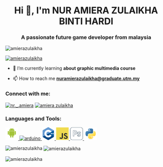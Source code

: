 <h1 align="center">Hi 👋, I'm NUR AMIERA ZULAIKHA BINTI HARDI</h1>
<h3 align="center">A passionate future game developer from malaysia</h3>

<p align="left"> <img src="https://komarev.com/ghpvc/?username=amierazulaikha&label=Profile%20views&color=0e75b6&style=flat" alt="amierazulaikha" /> </p>

<p align="left"> <a href="https://github.com/ryo-ma/github-profile-trophy"><img src="https://github-profile-trophy.vercel.app/?username=amierazulaikha" alt="amierazulaikha" /></a> </p>

- 🌱 I’m currently learning **about graphic multimedia course**

- 📫 How to reach me **nuramierazulaikha@graduate.utm.my**

<h3 align="left">Connect with me:</h3>
<p align="left">
<a href="https://instagram.com/nr._.amiera" target="blank"><img align="center" src="https://raw.githubusercontent.com/rahuldkjain/github-profile-readme-generator/master/src/images/icons/Social/instagram.svg" alt="nr._.amiera" height="30" width="40" /></a>
<a href="https://www.youtube.com/c/amiera zulaikha" target="blank"><img align="center" src="https://raw.githubusercontent.com/rahuldkjain/github-profile-readme-generator/master/src/images/icons/Social/youtube.svg" alt="amiera zulaikha" height="30" width="40" /></a>
</p>

<h3 align="left">Languages and Tools:</h3>
<p align="left"> <a href="https://developer.android.com" target="_blank" rel="noreferrer"> <img src="https://raw.githubusercontent.com/devicons/devicon/master/icons/android/android-original-wordmark.svg" alt="android" width="40" height="40"/> </a> <a href="https://www.arduino.cc/" target="_blank" rel="noreferrer"> <img src="https://cdn.worldvectorlogo.com/logos/arduino-1.svg" alt="arduino" width="40" height="40"/> </a> <a href="https://www.w3schools.com/cpp/" target="_blank" rel="noreferrer"> <img src="https://raw.githubusercontent.com/devicons/devicon/master/icons/cplusplus/cplusplus-original.svg" alt="cplusplus" width="40" height="40"/> </a> <a href="https://developer.mozilla.org/en-US/docs/Web/JavaScript" target="_blank" rel="noreferrer"> <img src="https://raw.githubusercontent.com/devicons/devicon/master/icons/javascript/javascript-original.svg" alt="javascript" width="40" height="40"/> </a> <a href="https://www.photoshop.com/en" target="_blank" rel="noreferrer"> <img src="https://raw.githubusercontent.com/devicons/devicon/master/icons/photoshop/photoshop-line.svg" alt="photoshop" width="40" height="40"/> </a> <a href="https://www.python.org" target="_blank" rel="noreferrer"> <img src="https://raw.githubusercontent.com/devicons/devicon/master/icons/python/python-original.svg" alt="python" width="40" height="40"/> </a> </p>

<p><img align="left" src="https://github-readme-stats.vercel.app/api/top-langs?username=amierazulaikha&show_icons=true&locale=en&layout=compact" alt="amierazulaikha" /></p>

<p>&nbsp;<img align="center" src="https://github-readme-stats.vercel.app/api?username=amierazulaikha&show_icons=true&locale=en" alt="amierazulaikha" /></p>

<p><img align="center" src="https://github-readme-streak-stats.herokuapp.com/?user=amierazulaikha&" alt="amierazulaikha" /></p>
